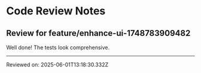 # Code Review Notes

## Review for feature/enhance-ui-1748783909482

Well done! The tests look comprehensive.

---
Reviewed on: 2025-06-01T13:18:30.332Z